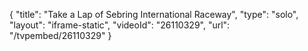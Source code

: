 {
    "title": "Take a Lap of Sebring International Raceway",
    "type": "solo",
    "layout": "iframe-static",
    "videoId": "26110329",
    "url": "\/tvpembed\/26110329"
}